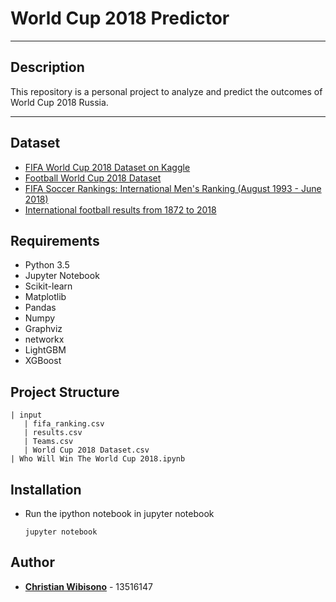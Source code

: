 # World Cup 2018 Predictor

----
## Description
This repository is a personal project to analyze and predict the outcomes of World Cup 2018 Russia. 

----
## Dataset
* [FIFA World Cup 2018 Dataset on Kaggle](https://www.kaggle.com/ahmedelnaggar/fifa-worldcup-2018-dataset)
* [Football World Cup 2018 Dataset](https://data.world/sawya/football-world-cup-2018-dataset)
* [FIFA Soccer Rankings: International Men's Ranking (August 1993 - June 2018)](https://www.kaggle.com/tadhgfitzgerald/fifa-international-soccer-mens-ranking-1993now)
* [International football results from 1872 to 2018](https://www.kaggle.com/martj42/international-football-results-from-1872-to-2017)

## Requirements
* Python 3.5
* Jupyter Notebook
* Scikit-learn
* Matplotlib
* Pandas
* Numpy
* Graphviz
* networkx
* LightGBM
* XGBoost

## Project Structure
```
| input
   | fifa_ranking.csv
   | results.csv
   | Teams.csv
   | World Cup 2018 Dataset.csv
| Who Will Win The World Cup 2018.ipynb
```

## Installation
* Run the ipython notebook in jupyter notebook
    ```
    jupyter notebook
    ```

## Author
* **[Christian Wibisono](https://github.com/christianwbsn)** - 13516147
